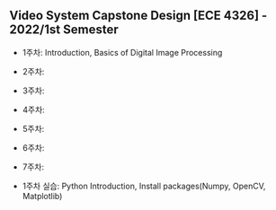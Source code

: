 Video System Capstone Design [ECE 4326] - 2022/1st Semester
-----------------------------------------------------
- 1주차: Introduction, Basics of Digital Image Processing
- 2주차: 
- 3주차:
- 4주차:
- 5주차:
- 6주차:
- 7주차:


- 1주차 실습: Python Introduction, Install packages(Numpy, OpenCV, Matplotlib)
